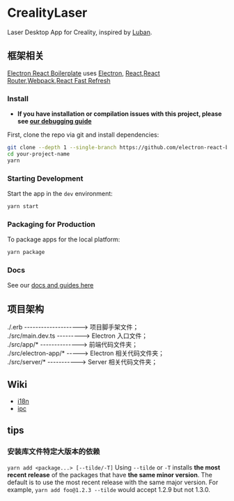 # CrealityLaser

Laser Desktop App for Creality, inspired by [Luban](https://github.com/Snapmaker/Luban).

## 框架相关

[Electron React Boilerplate](https://github.com/electron-react-boilerplate/electron-react-boilerplate) uses [Electron](https://electron.atom.io/), [React](https://facebook.github.io/react/),[React Router](https://github.com/reactjs/react-router),[Webpack](https://webpack.js.org/),[React Fast Refresh](https://www.npmjs.com/package/react-refresh)

### Install

- **If you have installation or compilation issues with this project, please see [our debugging guide](https://github.com/electron-react-boilerplate/electron-react-boilerplate/issues/400)**

First, clone the repo via git and install dependencies:

```bash
git clone --depth 1 --single-branch https://github.com/electron-react-boilerplate/electron-react-boilerplate.git your-project-name
cd your-project-name
yarn
```

### Starting Development

Start the app in the `dev` environment:

```bash
yarn start
```

### Packaging for Production

To package apps for the local platform:

```bash
yarn package
```

### Docs

See our [docs and guides here](https://electron-react-boilerplate.js.org/docs/installation)

## 项目架构

./.erb --------------------> 项目脚手架文件；  
./src/main.dev.ts ---------> Electron 入口文件；  
./src/app/\* --------------> 前端代码文件夹；  
./src/electron-app/\* -----> Electron 相关代码文件夹；  
./src/server/\* -----------> Server 相关代码文件夹；

## Wiki

- [i18n](https://phrase.com/blog/posts/building-an-electron-app-with-internationalization-i18n/)
- [ipc](https://www.electronjs.org/docs/api/ipc-main)

## tips

### 安装库文件特定大版本的依赖

`yarn add <package...> [--tilde/-T]`
Using `--tilde` or `-T` installs **the most recent release** of the packages that have **the same minor version**. The default is to use the most recent release with the same major version. For example, `yarn add foo@1.2.3 --tilde` would accept 1.2.9 but not 1.3.0.
